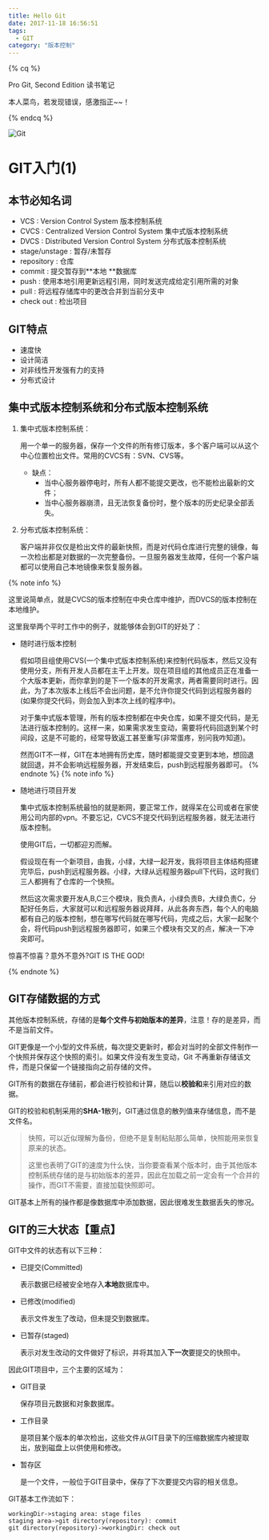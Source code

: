 ```yaml
---
title: Hello Git
date: 2017-11-18 16:56:51
tags:
  - GIT
category: "版本控制"
---
```


{% cq %}

Pro Git, Second Edition 读书笔记

本人菜鸟，若发现错误，感激指正~~！

{% endcq %}

<!-- toc -->

![Git](http://ouq9v8coj.bkt.clouddn.com/images/versionControll.bmp)

# GIT入门(1) 

## 本节必知名词

- VCS : Version Control System 版本控制系统
- CVCS : Centralized Version Control System 集中式版本控制系统
- DVCS : Distributed Version Control System 分布式版本控制系统
- stage/unstage : 暂存/未暂存
- repository : 仓库
- commit : 提交暂存到**本地 **数据库
- push : 使用本地引用更新远程引用，同时发送完成给定引用所需的对象
- pull : 将远程存储库中的更改合并到当前分支中
- check out : 检出项目

## GIT特点

- 速度快
- 设计简洁
- 对非线性开发强有力的支持
- 分布式设计

<!-- more -->

## 集中式版本控制系统和分布式版本控制系统

1. 集中式版本控制系统：

   用一个单一的服务器，保存一个文件的所有修订版本，多个客户端可以从这个中心位置检出文件。常用的CVCS有：SVN、CVS等。

   - 缺点：
     - 当中心服务器停电时，所有人都不能提交更改，也不能检出最新的文件；
     - 当中心服务器崩溃，且无法恢复备份时，整个版本的历史纪录全部丢失。

2. 分布式版本控制系统：

   客户端并非仅仅是检出文件的最新快照，而是对代码仓库进行完整的镜像，每一次检出都是对数据的一次完整备份。一旦服务器发生故障，任何一个客户端都可以使用自己本地镜像来恢复服务器。

{% note info %}

这里说简单点，就是CVCS的版本控制在中央仓库中维护，而DVCS的版本控制在本地维护。

这里我举两个平时工作中的例子，就能够体会到GIT的好处了：

- 随时进行版本控制

  假如项目组使用CVS(一个集中式版本控制系统)来控制代码版本，然后又没有使用分支，所有开发人员都在主干上开发。现在项目组的其他成员正在准备一个大版本更新，而你拿到的是下一个版本的开发需求，两者需要同时进行。因此，为了本次版本上线后不会出问题，是不允许你提交代码到远程服务器的(如果你提交代码，则会加入到本次上线的程序中)。

  对于集中式版本管理，所有的版本控制都在中央仓库，如果不提交代码，是无法进行版本控制的。这样一来，如果需求发生变动，需要将代码回退到某个时间段，这是不可能的，经常导致返工甚至重写(非常蛋疼，别问我咋知道)。

  然而GIT不一样，GIT在本地拥有历史库，随时都能提交变更到本地，想回退就回退，并不会影响远程服务器，开发结束后，push到远程服务器即可。
{% endnote %}
{% note info %}
- 随地进行项目开发

  集中式版本控制系统最怕的就是断网，要正常工作，就得呆在公司或者在家使用公司内部的vpn。不要忘记，CVCS不提交代码到远程服务器，就无法进行版本控制。

  使用GIT后，一切都迎刃而解。

  假设现在有一个新项目，由我，小绿，大绿一起开发，我将项目主体结构搭建完毕后，push到远程服务器。小绿，大绿从远程服务器pull下代码，这时我们三人都拥有了仓库的一个快照。

  然后这次需求要开发A,B,C三个模块，我负责A，小绿负责B，大绿负责C，分配好任务后，大家就可以和远程服务器说拜拜，从此各奔东西，每个人的电脑都有自己的版本控制，想在哪写代码就在哪写代码，完成之后，大家一起聚个会，将代码push到远程服务器即可，如果三个模块有交叉的点，解决一下冲突即可。

惊喜不惊喜？意外不意外?GIT IS THE GOD!

{% endnote %}

## GIT存储数据的方式

其他版本控制系统，存储的是**每个文件与初始版本的差异**，注意！存的是差异，而不是当前文件。

GIT更像是一个小型的文件系统，每次提交更新时，都会对当时的全部文件制作一个快照并保存这个快照的索引。如果文件没有发生变动，Git 不再重新存储该文件，而是只保留一个链接指向之前存储的文件。

GIT所有的数据在存储前，都会进行校验和计算，随后以**校验和**来引用对应的数据。

GIT的校验和机制采用的**SHA-1**散列，GIT通过信息的散列值来存储信息，而不是文件名。

> 快照，可以近似理解为备份，但绝不是复制粘贴那么简单，快照能用来恢复原来的状态。
>
> 这里也表明了GIT的速度为什么快，当你要查看某个版本时，由于其他版本控制系统存储的是与初始版本的差异，因此在加载之前一定会有一个合并的操作，而GIT不需要，直接加载快照即可。

GIT基本上所有的操作都是像数据库中添加数据，因此很难发生数据丢失的惨况。

## GIT的三大状态【重点】

GIT中文件的状态有以下三种：

- 已提交(Committed)

  表示数据已经被安全地存入**本地**数据库中。

- 已修改(modified)

  表示文件发生了改动，但未提交到数据库。

- 已暂存(staged)

  表示对发生改动的文件做好了标识，并将其加入**下一次**要提交的快照中。

因此GIT项目中，三个主要的区域为：

- GIT目录

  保存项目元数据和对象数据库。

- 工作目录

  是项目某个版本的单次检出，这些文件从GIT目录下的压缩数据库内被提取出，放到磁盘上以供使用和修改。

- 暂存区

  是一个文件，一般位于GIT目录中，保存了下次要提交内容的相关信息。

GIT基本工作流如下：    

```sequence
workingDir->staging area: stage files
staging area->git directory(repository): commit
git directory(repository)->workingDir: check out
```
```flow
```